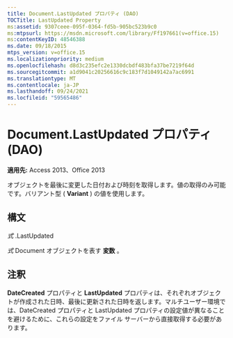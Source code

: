 ```yaml
---
title: Document.LastUpdated プロパティ (DAO)
TOCTitle: LastUpdated Property
ms:assetid: 9307ceee-095f-0364-fd5b-905bc523b9c0
ms:mtpsurl: https://msdn.microsoft.com/library/Ff197661(v=office.15)
ms:contentKeyID: 48546388
ms.date: 09/18/2015
mtps_version: v=office.15
ms.localizationpriority: medium
ms.openlocfilehash: d8d3c235efc2e1330dcbdf483bfa37be7219f64d
ms.sourcegitcommit: a1d9041c20256616c9c183f7d1049142a7ac6991
ms.translationtype: MT
ms.contentlocale: ja-JP
ms.lasthandoff: 09/24/2021
ms.locfileid: "59565486"
---
```

# <a name="documentlastupdated-property-dao"></a>Document.LastUpdated プロパティ (DAO)


**適用先:** Access 2013、Office 2013

オブジェクトを最後に変更した日付および時刻を取得します。値の取得のみ可能です。バリアント型 ( **Variant** ) の値を使用します。  

## <a name="syntax"></a>構文

*式* .LastUpdated

*式* Document オブジェクトを表す **変数** 。

## <a name="remarks"></a>注釈

**DateCreated** プロパティと **LastUpdated** プロパティは、それぞれオブジェクトが作成された日時、最後に更新された日時を返します。マルチユーザー環境では、DateCreated プロパティと LastUpdated プロパティの設定値が異なることを避けるために、これらの設定をファイル サーバーから直接取得する必要があります。

